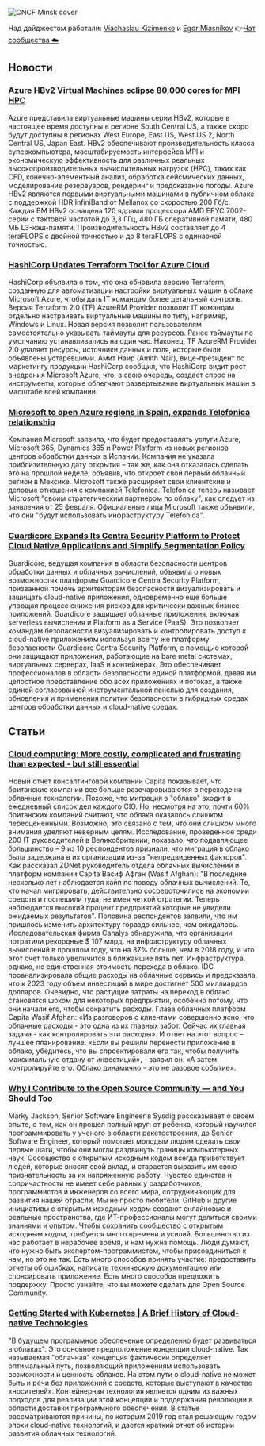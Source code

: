 ![CNCF Minsk cover](https://raw.githubusercontent.com/cncfminsk/digest/master/Digest_cover.jpg)

Над дайджестом работали: [Viachaslau Kizimenko](https://www.linkedin.com/in/viachaslau-kizimenko-185144115/) и [Egor Miasnikov](https://www.linkedin.com/in/miasnikov/)
👉[Чат сообщества ☁️](https://t.me/CNCFMinskChat)

## Новости

### [Azure HBv2 Virtual Machines eclipse 80,000 cores for MPI HPC](https://azure.microsoft.com/en-gb/blog/azure-hbv2-virtual-machines-eclipse-80000-cores-for-mpi-hpc/)

Azure представила виртуальные машины серии  HBv2, которые в настоящее время доступны в регионе South Central US, а также скоро будут доступны в регионах West Europe, East US, West US 2, North Central US, Japan East. HBv2 обеспечивают производительность класса суперкомпьютера, масштабируемость интерфейса MPI и экономическую эффективность для различных реальных высокопроизводительных вычислительных нагрузок (HPC), таких как CFD, конечно-элементный анализ, обработка сейсмических данных, моделирование резервуаров, рендеринг и предсказание погоды. Azure HBv2 являются первыми виртуальными машинами в публичном облаке с поддержкой HDR InfiniBand от Mellanox со скоростью 200 Гб/с. Каждая ВМ HBv2 оснащена 120 ядрами процессора AMD EPYC 7002-серии с тактовой частотой до 3,3 ГГц, 480 ГБ оперативной памяти, 480 МБ L3-кэш-памяти.  Производительность HBv2 составляет до 4 teraFLOPS с двойной точностью и до 8 teraFLOPS с одинарной точностью.

### [HashiCorp Updates Terraform Tool for Azure Cloud](https://devops.com/hashicorp-updates-terraform-tool-for-azure-cloud/)

HashiCorp объявила о том, что она обновила версию Terraform, созданную для автоматизации настройки виртуальных машин в облаке Microsoft Azure, чтобы дать IT командам более детальный контроль. Версия Terraform 2.0 (TF) AzureRM Provider позволит IT командам отдельно настраивать виртуальные машины по типу, например, Windows и Linux. Новая версия позволит пользователям самостоятельно указывать таймауты для ресурсов. Ранее таймауты по умолчанию устанавливались на один час. Наконец, TF AzureRM Provider 2.0 удаляет ресурсы, источники данных и поля, которые были объявлены устаревшими. Амит Наир (Amith Nair), вице-президент по маркетингу продукции HashiCorp сообщил, что HashiCorp видит рост внедрения Microsoft Azure, что, в свою очередь, создает спрос на инструменты, которые облегчают развертывание виртуальных машин в масштабе всей компании.

### [Microsoft to open Azure regions in Spain, expands Telefonica relationship](https://www.zdnet.com/article/microsoft-to-open-azure-regions-in-spain-expands-telefonica-relationship/)

Компания Microsoft заявила, что будет предоставлять услуги Azure, Microsoft 365, Dynamics 365 и Power Platform из новых регионов центров обработки данных в Испании. Компания не указала приблизительную дату открытия – так же, как она отказалась сделать это на прошлой неделе, объявив, что откроет свой первый облачный регион в Мексике. Microsoft также расширяет свои клиентские и деловые отношения с компанией Telefonica. Telefonica теперь называет Microsoft "своим стратегическим партнером по облаку", как следует из заявления от 25 февраля. Официальные лица Microsoft также объявили, что они "будут использовать инфраструктуру Telefonica".

### [Guardicore Expands Its Centra Security Platform to Protect Cloud Native Applications and Simplify Segmentation Policy](https://www.guardicore.com/2020/02/guardicore-protects-cloud-native-applications-simplifies-segmentation/)

Guardicore, ведущая компания в области безопасности центров обработки данных и облачных вычислений, объявила о новых возможностях платформы Guardicore Centra Security Platform, призванной помочь архитекторам безопасности визуализировать и защищать cloud-native приложения, одновременно еще больше упрощая процесс снижения рисков для критически важных бизнес-приложений. Guardicore защищает облачные приложения, включая serverless вычисления и Platform as a Service (PaaS). Это позволяет командам безопасности визуализировать и контролировать доступ к cloud-native приложениям используя все ту же платформу безопасности Guardicore Centra Security Platform, с помощью которой они защищают приложения, работающие на bare metal системах, виртуальных серверах, IaaS и контейнерах. Это обеспечивает профессионалов в области безопасности единой платформой, давая им целостное представление обо всех приложениях и потоках, а также единой согласованной инструментальной панелью для создания, обновления и применения политик безопасности в гибридных средах центров обработки данных и cloud-native средах.

## Статьи

### [Cloud computing: More costly, complicated and frustrating than expected - but still essential](https://www.zdnet.com/article/cloud-computing-more-costly-complicated-and-frustrating-than-expected-but-still-essential/)

Новый отчет консалтинговой компании Capita показывает, что британские компании все больше разочаровываются в переходе на облачные технологии. Похоже, что миграция в "облако" входит в ежедневный список дел каждого CIO. Но, несмотря на это, почти 60% британских компаний считают, что облака оказалось слишком переоцененными. Возможно, это связано с тем, что они слишком много внимания уделяют неверным целям. Исследование, проведенное среди 200 IT-руководителей в Великобритании, показало, что подавляющее большинство – 9 из 10 респондентов признали, что миграция в облако была задержана в их организации из-за "непредвиденных факторов".  Как рассказал ZDNet руководитель отдела облачных вычислений и платформ компании Capita Васиф Афган (Wasif Afghan): "В последние несколько лет наблюдается хайп по поводу облачных вычислений. Те, кто начал мигрировать, действительно сосредоточились на экономии средств и поспешили туда, не имея четкой стратегии. Теперь наблюдается высокий процент предприятий которые не увидели ожидаемых результатов". Половина респондентов заявили, что им пришлось изменить архитектуру гораздо сильнее, чем ожидалось. Исследовательская фирма Canalys обнаружила, что организации потратили рекордные $ 107 млрд. на инфраструктуру облачных вычислений в прошлом году, что на 37% больше, чем в 2018 году, и что этот счет только увеличится в ближайшие пять лет. Инфраструктура, однако, не единственная стоимость перехода в облако. IDC проанализировала общие расходы на облачные сервисы и предсказала, что к 2023 году объем инвестиций в мире достигнет 500 миллиардов долларов. Очевидно, что растущие затраты на переход в облако становятся шоком для некоторых предприятий, особенно потому, что они начали его, чтобы сократить расходы. Глава облачных платформ Capita Wasif Afghan:  «Из разговоров с клиентами совершенно ясно, что облачные расходы - это одна из их главных забот. Сейчас их главная задача - как контролировать эти расходы». И ответ на этот вопрос – лучшее планирование. «Если вы решили перенести приложение в облако, убедитесь, что вы спроектировали его так, чтобы получить максимальную отдачу от инвестиций», - заявил он. «А затем контролируйте его. Облако динамично - это не разовое событие».

### [Why I Contribute to the Open Source Community — and You Should Too](https://www.cncf.io/blog/2020/02/18/why-i-contribute-to-the-open-source-community-and-you-should-too/)

Marky Jackson,  Senior Software Engineer в Sysdig рассказывает о своем опыте, о том, как он прошел полный круг: от ребенка, который научился программировать у ученого в области ракетостроения, до Senior Software Engineer, который помогает молодым людям сделать свои первые шаги, чтобы они могли раздвинуть границы компьютерных наук. Сообщество с открытым исходным кодом  всегда приветствует людей, которые вносят свой вклад, и старается выразить им свою признательность за их напряженную работу. Чувство единства и сопричастности не имеет себе равных у разработчиков, программистов и инженеров со всего мира, сотрудничающих для развития нашей отрасли. Мы не просто любители. GitHub и другие инициативы с открытым исходным кодом создают онлайновые и реальные пространства, где ИТ-профессионалы могут делиться своими знаниями и опытом.  Чтобы сохранить сообщество с открытым исходным кодом, требуется много времени и усилий. Большинство из нас работает в нерабочее время, и нам нужна помощь. Люди думают, что нужно быть экспертом-программистом, чтобы присоединиться к нам, но это не так. Есть много способов принять участие: предоставить отчеты об ошибках, написать техническую документацию или спонсировать приложение. Есть много способов предложить поддержку. Просто узнайте, что вы можете сделать для Open Source Community.

### [Getting Started with Kubernetes | A Brief History of Cloud-native Technologies](https://www.alibabacloud.com/blog/getting-started-with-kubernetes-%7C-a-brief-history-of-cloud-native-technologies_595894)

"В будущем программное обеспечение определенно будет развиваться в облаках". Это основное предположение концепции cloud-native. Так называемая "облачная" концепция фактически определяет оптимальный путь, позволяющий приложениям использовать возможности и ценность облаков. На этом пути о cloud-native не может быть и речи без приложений с средств, которые выступают в качестве «носителей». Контейнерная технология является одним из важных подходов для реализации этой концепции и поддержания революции в области доставки программного обеспечения. В статье рассматриваются причины, по которым 2019 год стал решающим годом эпохи cloud-native технологий, и дается краткий отчет об истории развития облачных технологий.
